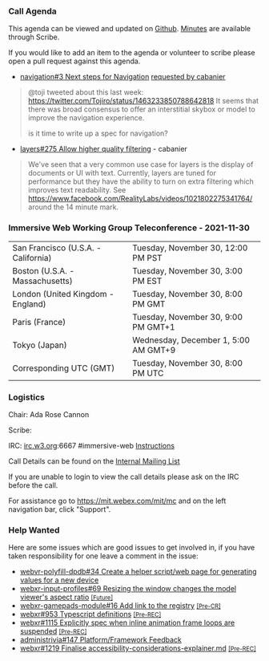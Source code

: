### Call Agenda

This agenda can be viewed and updated on [Github](https://github.com/immersive-web/administrivia/blob/main/meetings/wg/2021-11-30-Immersive_Web_Working_Group_Teleconference-agenda.md). [Minutes](https://www.w3.org/2021/11/30-immersive-web-minutes.html) are available through Scribe.

If you would like to add an item to the agenda or volunteer to scribe please open a pull request against this agenda.

* [navigation#3 Next steps for Navigation](https://github.com/immersive-web/navigation/issues/3) [requested by cabanier](https://github.com/immersive-web/navigation/issues/3#issuecomment-982331237)
> @toji tweeted about this last week: https://twitter.com/Tojiro/status/1463233850788642818
>It seems that there was broad consensus to offer an interstitial skybox or model to improve the navigation experience.
>
> is it time to write up a spec for navigation?

* [layers#275 Allow higher quality filtering](https://github.com/immersive-web/layers/issues/275) - cabanier
> We've seen that a very common use case for layers is the display of documents or UI with text.
 >Currently, layers are tuned for performance but they have the ability to turn on extra filtering which improves text readability. See https://www.facebook.com/RealityLabs/videos/1021802275341764/ around the 14 minute mark.

### Immersive Web Working Group Teleconference - 2021-11-30

<table>
<tr><td> San Francisco (U.S.A. - California) <td> Tuesday, November 30, 12:00 PM PST
<tr><td> Boston (U.S.A. - Massachusetts) <td> Tuesday, November 30, 3:00 PM EST
<tr><td> London (United Kingdom - England) <td> Tuesday, November 30, 8:00 PM GMT
<tr><td> Paris (France) <td> Tuesday, November 30, 9:00 PM GMT+1
<tr><td> Tokyo (Japan) <td> Wednesday, December 1, 5:00 AM GMT+9
<tr><td> Corresponding UTC (GMT) <td> Tuesday, November 30, 8:00 PM UTC
</table>

### Logistics

Chair: Ada Rose Cannon

Scribe:

IRC: [irc.w3.org](http://irc.w3.org/):6667 #immersive-web [Instructions](https://github.com/immersive-web/administrivia/blob/main/IRC.md)

Call Details can be found on the [Internal Mailing List](https://lists.w3.org/Archives/Member/internal-immersive-web/2019Feb/0002.html)

If you are unable to login to view the call details please ask on the IRC before the call.

For assistance go to https://mit.webex.com/mit/mc  and on the left navigation bar, click "Support".

### Help Wanted

Here are some issues which are good issues to get involved in, if you have taken responsibility for one leave a comment in the issue:

- [webvr-polyfill-dpdb#34 Create a helper script/web page for generating values for a new device](https://github.com/immersive-web/webvr-polyfill-dpdb/issues/34)
- [webxr-input-profiles#69 Resizing the window changes the model viewer's aspect ratio](https://github.com/immersive-web/webxr-input-profiles/issues/69) [<small>[Future]</small>](https://api.github.com/repos/immersive-web/webxr-input-profiles/milestones/4)
- [webxr-gamepads-module#16 Add link to the registry](https://github.com/immersive-web/webxr-gamepads-module/issues/16) [<small>[Pre-CR]</small>](https://api.github.com/repos/immersive-web/webxr-gamepads-module/milestones/1)
- [webxr#953 Typescript definitions](https://github.com/immersive-web/webxr/issues/953) [<small>[Pre-REC]</small>](https://api.github.com/repos/immersive-web/webxr/milestones/16)
- [webxr#1115 Explicitly spec when inline animation frame loops are suspended](https://github.com/immersive-web/webxr/issues/1115) [<small>[Pre-REC]</small>](https://api.github.com/repos/immersive-web/webxr/milestones/16)
- [administrivia#147 Platform/Framework Feedback](https://github.com/immersive-web/administrivia/issues/147)
- [webxr#1219 Finalise accessibility-considerations-explainer.md](https://github.com/immersive-web/webxr/issues/1219) [<small>[Pre-REC]</small>](https://api.github.com/repos/immersive-web/webxr/milestones/16)


              
